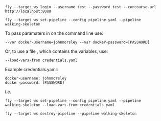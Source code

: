 ```
fly --target ws login --username test --password test --concourse-url http://localhost:8080
```

```
fly --target ws set-pipeline --config pipeline.yaml --pipeline walking-skeleton
```


To pass paramaters in on the command line use:

```
--var docker-username=johnmorsley --var docker-password=[PASSWORD]
```

Or, to use a file , which contains the variables, use:


```
--load-vars-from credentials.yaml
```

Example credentials.yaml:

```
docker-username: johnmorsley
docker-password: [PASSWORD]
```

i.e.

```
fly --target ws set-pipeline --config pipeline.yaml --pipeline walking-skeleton --load-vars-from credentials.yaml
```

```
fly --target ws destroy-pipeline --pipeline walking-skeleton
```